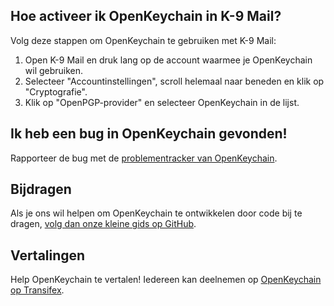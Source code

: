 
## Hoe activeer ik OpenKeychain in K-9 Mail?
Volg deze stappen om OpenKeychain te gebruiken met K-9 Mail:
  1. Open K-9 Mail en druk lang op de account waarmee je OpenKeychain wil gebruiken.
  2. Selecteer "Accountinstellingen", scroll helemaal naar beneden en klik op "Cryptografie".
  3. Klik op "OpenPGP-provider" en selecteer OpenKeychain in de lijst.

## Ik heb een bug in OpenKeychain gevonden!
Rapporteer de bug met de [problementracker van OpenKeychain](https://github.com/openpgp-keychain/openpgp-keychain/issues).

## Bijdragen
Als je ons wil helpen om OpenKeychain te ontwikkelen door code bij te dragen, [volg dan onze kleine gids op GitHub](https://github.com/openpgp-keychain/openpgp-keychain#contribute-code).

## Vertalingen
Help OpenKeychain te vertalen! Iedereen kan deelnemen op [OpenKeychain op Transifex](https://www.transifex.com/projects/p/openpgp-keychain/).